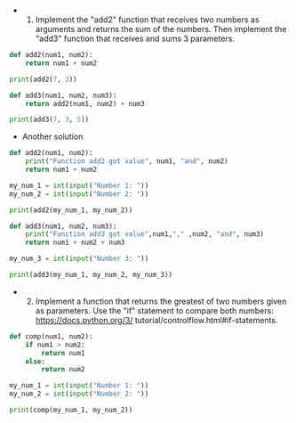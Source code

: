 * 1. Implement the "add2" function that receives two numbers as arguments
and returns the sum of the numbers. Then implement the "add3" function
that receives and sums 3 parameters.

```python
def add2(num1, num2):
    return num1 + num2

print(add2(7, 3))

def add3(num1, num2, num3):
    return add2(num1, num2) + num3

print(add3(7, 3, 5))
```

* Another solution

```python
def add2(num1, num2):
    print("Function add2 got value", num1, "and", num2)
    return num1 + num2

my_num_1 = int(input("Number 1: "))
my_num_2 = int(input("Number 2: "))

print(add2(my_num_1, my_num_2))

def add3(num1, num2, num3):
    print("Function add3 got value",num1,"," ,num2, "and", num3)
    return num1 + num2 + num3

my_num_3 = int(input("Number 3: "))

print(add3(my_num_1, my_num_2, my_num_3))
```


* 2. Implement a function that returns the greatest of two numbers given as parameters.
Use the "if" statement to compare both numbers:
https://docs.python.org/3/ tutorial/controlflow.html#if-statements.

```python
def comp(num1, num2):
    if num1 > num2:
        return num1
    else:
        return num2

my_num_1 = int(input("Number 1: "))
my_num_2 = int(input("Number 2: "))

print(comp(my_num_1, my_num_2))
```
